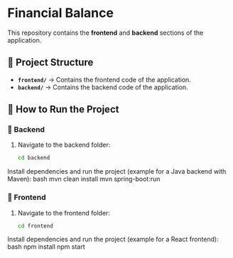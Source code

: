 # Financial Balance

This repository contains the **frontend** and **backend** sections of the application.

## 📂 Project Structure
- **`frontend/`** → Contains the frontend code of the application.
- **`backend/`** → Contains the backend code of the application.

## 🚀 How to Run the Project

### 📌 Backend
1. Navigate to the backend folder:
   ```bash
   cd backend
Install dependencies and run the project (example for a Java backend with Maven):
bash
mvn clean install
mvn spring-boot:run

### 📌 Frontend
1. Navigate to the frontend folder:
   ```bash
   cd frontend
Install dependencies and run the project (example for a React frontend):
bash
npm install
npm start


